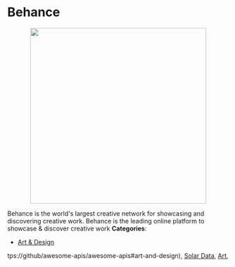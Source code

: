 # Behance

<p align="center">
    <img width="400" src="https://raw.githubusercontent.com/awesome-apis/awesome-apis/apis/behance/logo_256x256.png" />
</p>


Behance is the world's largest creative network for showcasing and discovering creative work. Behance is the leading online platform to showcase & discover creative work
**Categories**:

- [Art & Design](https://github/awesome-apis/awesome-apis#art-and-design)



tps://github/awesome-apis/awesome-apis#art-and-design), [Solar Data](https://github/awesome-apis/awesome-apis#solar-data), [Art](https://github/awesome-apis/awesome-apis#art),


